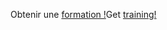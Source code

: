<span data-ttu-id="ae0ae-101">Obtenir une [formation !](https://docs.microsoft.com/en-us/dynamics365/get-started/training/)</span><span class="sxs-lookup"><span data-stu-id="ae0ae-101">Get [training!](https://docs.microsoft.com/en-us/dynamics365/get-started/training/)</span></span>
